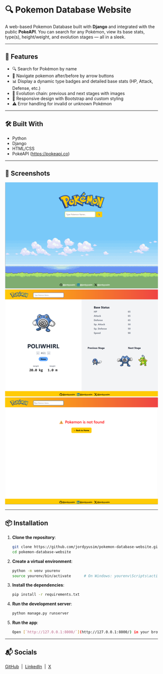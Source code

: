 # 🔍 Pokemon Database Website

A web-based Pokemon Database built with **Django** and integrated with the public **PokeAPI**. You can search for any Pokémon, view its base stats, type(s), height/weight, and evolution stages — all in a sleek.

---

## 🌟 Features

- 🔍 Search for Pokémon by name
- 🔄 Navigate pokemon after/before by arrow buttons
- 📊 Display a dynamic type badges and detailed base stats (HP, Attack, Defense, etc.)
- 🧬 Evolution chain: previous and next stages with images
- 🎨 Responsive design with Bootstrap and custom styling
- ⚠️ Error handling for invalid or unknown Pokémon

---

## 🛠️ Built With

- Python
- Django
- HTML/CSS
- PokéAPI (https://pokeapi.co)

---

## 📸 Screenshots

![Homepage](pokemon-database-website/screenshots/homepage.png)
![Resultpage](pokemon-database-website/screenshots/resultpage.png)
![Error](pokemon-database-website/screenshots/error.png)

---

## 📦 Installation

1. **Clone the repository**:

    ```bash
    git clone https://github.com/jordyyusim/pokemon-database-website.git
    cd pokemon-database-website
    ```

2. **Create a virtual environment**:

    ```bash
    python -m venv yourenv
    source yourenv/bin/activate      # On Windows: yourenv\Scripts\activate
    ```

3. **Install the dependencies**:

    ```bash
    pip install -r requirements.txt
    ```

4. **Run the development server**:

    ```bash
    python manage.py runserver
    ```

5.  **Run the app**:
    ```bash
    Open [`http://127.0.0.1:8000/`](http://127.0.0.1:8000/) in your browser
    ```
---

## 📬 Socials

[GitHub](https://github.com/jordyyusim) &nbsp;|&nbsp;
[LinkedIn](https://linkedin.com/in/jordyyusim) &nbsp;|&nbsp;
[X](https://x.com/jordyyusim)

